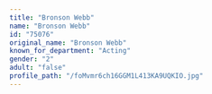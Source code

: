 ```yaml
---
title: "Bronson Webb"
name: "Bronson Webb"
id: "75076"
original_name: "Bronson Webb"
known_for_department: "Acting"
gender: "2"
adult: "false"
profile_path: "/foMvmr6ch16GGM1L413KA9UQKIO.jpg"
---
```

